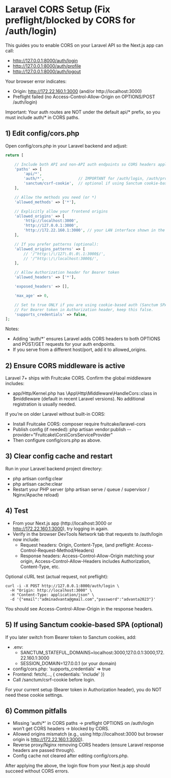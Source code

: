 # Laravel CORS Setup (Fix preflight/blocked by CORS for /auth/login)

This guides you to enable CORS on your Laravel API so the Next.js app can call:
- http://127.0.0.1:8000/auth/login
- http://127.0.0.1:8000/auth/profile
- http://127.0.0.1:8000/auth/logout

Your browser error indicates:
- Origin: http://172.22.160.1:3000 (and/or http://localhost:3000)
- Preflight failed (no Access-Control-Allow-Origin on OPTIONS/POST /auth/login)

Important: Your auth routes are NOT under the default api/* prefix, so you must include auth/* in CORS paths.

## 1) Edit config/cors.php

Open config/cors.php in your Laravel backend and adjust:

```php
return [

    // Include both API and non-API auth endpoints so CORS headers apply to preflight and actual requests
    'paths' => [
        'api/*',
        'auth/*',               // IMPORTANT for /auth/login, /auth/profile, /auth/logout
        'sanctum/csrf-cookie',  // optional if using Sanctum cookie-based SPA
    ],

    // Allow the methods you need (or *)
    'allowed_methods' => ['*'],

    // Explicitly allow your frontend origins
    'allowed_origins' => [
        'http://localhost:3000',
        'http://127.0.0.1:3000',
        'http://172.22.160.1:3000', // your LAN interface shown in the error
    ],

    // If you prefer patterns (optional):
    'allowed_origins_patterns' => [
        // '/^http:\/\/127\.0\.0\.1:3000$/',
        // '/^http:\/\/localhost:3000$/',
    ],

    // Allow Authorization header for Bearer token
    'allowed_headers' => ['*'],

    'exposed_headers' => [],

    'max_age' => 0,

    // Set to true ONLY if you are using cookie-based auth (Sanctum SPA)
    // For Bearer token in Authorization header, keep this false.
    'supports_credentials' => false,
];
```

Notes:
- Adding 'auth/*' ensures Laravel adds CORS headers to both OPTIONS and POST/GET requests for your auth endpoints.
- If you serve from a different host/port, add it to allowed_origins.

## 2) Ensure CORS middleware is active

Laravel 7+ ships with Fruitcake CORS. Confirm the global middleware includes:
- app/Http/Kernel.php has \App\Http\Middleware\HandleCors::class in $middleware (default in recent Laravel versions).
No additional registration is usually needed.

If you’re on older Laravel without built-in CORS:
- Install Fruitcake CORS:
  composer require fruitcake/laravel-cors
- Publish config (if needed):
  php artisan vendor:publish --provider="Fruitcake\Cors\CorsServiceProvider"
- Then configure config/cors.php as above.

## 3) Clear config cache and restart

Run in your Laravel backend project directory:
- php artisan config:clear
- php artisan cache:clear
- Restart your PHP server (php artisan serve / queue / supervisor / Nginx/Apache reload)

## 4) Test

- From your Next.js app (http://localhost:3000 or http://172.22.160.1:3000), try logging in again.
- Verify in the browser DevTools Network tab that requests to /auth/login now include:
  - Request headers: Origin, Content-Type, (and preflight: Access-Control-Request-Method/Headers)
  - Response headers: Access-Control-Allow-Origin matching your origin, Access-Control-Allow-Headers includes Authorization, Content-Type, etc.

Optional cURL test (actual request, not preflight):
```
curl -i -X POST http://127.0.0.1:8000/auth/login \
  -H "Origin: http://localhost:3000" \
  -H "Content-Type: application/json" \
  -d '{"email":"adminadvanta@gmail.com","password":"advanta2023"}'
```

You should see Access-Control-Allow-Origin in the response headers.

## 5) If using Sanctum cookie-based SPA (optional)

If you later switch from Bearer token to Sanctum cookies, add:
- .env:
  - SANCTUM_STATEFUL_DOMAINS=localhost:3000,127.0.0.1:3000,172.22.160.1:3000
  - SESSION_DOMAIN=127.0.0.1 (or your domain)
- config/cors.php: 'supports_credentials' => true
- Frontend: fetch(..., { credentials: 'include' })
- Call /sanctum/csrf-cookie before login.

For your current setup (Bearer token in Authorization header), you do NOT need these cookie settings.

## 6) Common pitfalls

- Missing 'auth/*' in CORS paths → preflight OPTIONS on /auth/login won’t get CORS headers → blocked by CORS.
- Allowed origins mismatch (e.g., using http://localhost:3000 but browser origin is http://172.22.160.1:3000).
- Reverse proxy/Nginx removing CORS headers (ensure Laravel response headers are passed through).
- Config cache not cleared after editing config/cors.php.

After applying the above, the login flow from your Next.js app should succeed without CORS errors.
